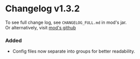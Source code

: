 # Changelog v1.3.2

To see full change log, see `CHANGELOG_FULL.md` in mod's jar.</br>
Or alternatively, visit [mod's github](https://github.com/FaeWulf/Diversity/tree/sub-mod-1.21.3/CHANGELOG_FULL.md)

### Added

- Config files now separate into groups for better readability.
